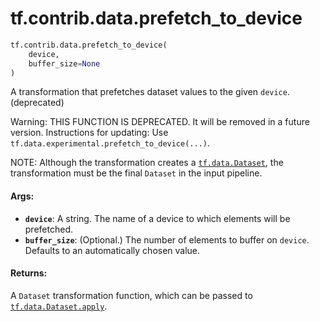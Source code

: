 <div itemscope itemtype="http://developers.google.com/ReferenceObject">
<meta itemprop="name" content="tf.contrib.data.prefetch_to_device" />
<meta itemprop="path" content="Stable" />
</div>

# tf.contrib.data.prefetch_to_device

``` python
tf.contrib.data.prefetch_to_device(
    device,
    buffer_size=None
)
```

A transformation that prefetches dataset values to the given `device`. (deprecated)

Warning: THIS FUNCTION IS DEPRECATED. It will be removed in a future version.
Instructions for updating:
Use `tf.data.experimental.prefetch_to_device(...)`.

NOTE: Although the transformation creates a <a href="../../../tf/data/Dataset.md"><code>tf.data.Dataset</code></a>, the
transformation must be the final `Dataset` in the input pipeline.

#### Args:

* <b>`device`</b>: A string. The name of a device to which elements will be prefetched.
* <b>`buffer_size`</b>: (Optional.) The number of elements to buffer on `device`.
    Defaults to an automatically chosen value.


#### Returns:

A `Dataset` transformation function, which can be passed to
<a href="../../../tf/data/Dataset.md#apply"><code>tf.data.Dataset.apply</code></a>.